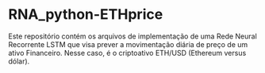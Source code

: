 # RNA_python-ETHprice
Este repositório contém os arquivos de implementação de uma Rede Neural Recorrente LSTM que visa prever a movimentação diária de preço de um ativo Financeiro. Nesse caso, é o criptoativo ETH/USD (Ethereum versus dólar). 

